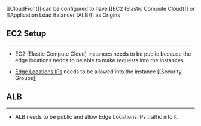 [[CloudFront]] can be configured to have [[EC2 (Elastic Compute Cloud)]] or  [[Application Load Balancer (ALB)]] as Origins

## EC2 Setup
---
- EC2 (Elastic Compute Cloud) instances needs to be public because the edge locations nedds to be able to make requests into the instances

- [Edge Locations IPs](https://docs.aws.amazon.com/AmazonCloudFront/latest/DeveloperGuide/LocationsOfEdgeServers.html) needs to be allowed into the instance [[Security Groups]]

## ALB
---
- ALB needs to be public and allow Edge Locations IPs traffic into it.